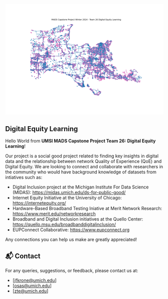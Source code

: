 ![Image for readme in git hub - decorative](images/project_plot.png)

## Digital Equity Learning

Hello World from **UMSI MADS Capstone Project Team 26: Digital Equity Learning**!

Our project is a social good project related to finding key insights in digital data and the relationship between network Quality of Experience (QoE) and Digital Equity.
We are looking to connect and collaborate with researchers in the community who would have background knowledge of datasets from intiatives such as:

- Digital Inclusion project at the Michigan Institute For Data Science (MIDAS): https://midas.umich.edu/ds-for-public-good/
- Internet Equity Initiative at the University of Chicago: https://internetequity.org/
- Hardware-Based Broadband Testing Iniative at Merit Network Research: https://www.merit.edu/networkresearch
- Broadband and Digital Inclusion initiatives at the Quello Center: https://quello.msu.edu/broadbanddigitalinclusion/
- EUPConnect Collaborative: https://www.eupconnect.org

 
Any connections you can help us make are greatly appreciated!

## 📬 Contact

For any queries, suggestions, or feedback, please contact us at:
- [jfkrone@umich.edu]
- [osas@umich.edu]
- [zte@umich.edu]
